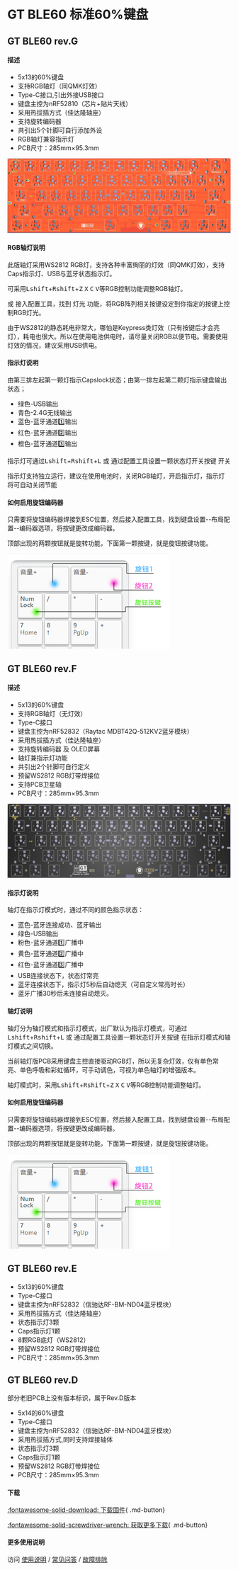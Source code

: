 GT BLE60 标准60%键盘
=====================

GT BLE60 rev.G
--------------------

#### 描述

- 5x13的60%键盘
- 支持RGB轴灯（同QMK灯效）
- Type-C接口,引出外接USB接口
- 键盘主控为nRF52810（芯片+贴片天线）
- 采用热拔插方式（佳达隆轴座）
- 支持旋转编码器
- 共引出5个针脚可自行添加外设
- RGB轴灯兼容指示灯
- PCB尺寸：285mm×95.3mm

![](../img/gt-ble60_g.jpg "GT BLE60 rev.g PCB")

#### RGB轴灯说明

此版轴灯采用WS2812 RGB灯，支持各种丰富绚丽的灯效（同QMK灯效），支持Caps指示灯、USB与蓝牙状态指示灯。

可采用<kbd>Lshift</kbd>+<kbd>Rshift</kbd>+<kbd>Z</kbd> <kbd>X</kbd> <kbd>C</kbd> <kbd>V</kbd>等RGB控制功能调整RGB轴灯。

或 接入配置工具，找到 灯光 功能，将RGB阵列相关按键设定到你指定的按键上控制RGB灯光。

由于WS2812的静态耗电非常大，哪怕是Keypress类灯效（只有按键后才会亮灯），耗电也很大。所以在使用电池供电时，请尽量关闭RGB以便节电。需要使用灯效的情况，建议采用USB供电。

#### 指示灯说明

由第三排左起第一颗灯指示Capslock状态；由第一排左起第二颗灯指示键盘输出状态；

- 绿色-USB输出
- 青色-2.4G无线输出
- 蓝色-蓝牙通道1️⃣输出
- 红色-蓝牙通道2️⃣输出
- 橙色-蓝牙通道3️⃣输出

指示灯可通过<kbd>Lshift</kbd>+<kbd>Rshift</kbd>+<kbd>L</kbd> 或 通过配置工具设置一颗<kbd>状态灯开关</kbd>按键 开关

指示灯支持独立运行，建议在使用电池时，关闭RGB轴灯，开启指示灯，指示灯将可自动关闭节能

#### 如何启用旋钮编码器

只需要将旋钮编码器焊接到ESC位置，然后接入配置工具，找到键盘设置--布局配置--编码器选项，将按键更改成编码器。

顶部出现的两颗按钮就是旋转功能，下面第一颗按键，就是旋钮按键功能。

![](../img/rotary.png "按键示意图")

GT BLE60 rev.F
----------------

#### 描述

- 5x13的60%键盘
- 支持RGB轴灯（无灯效）
- Type-C接口
- 键盘主控为nRF52832（Raytac MDBT42Q-512KV2蓝牙模块）
- 采用热拔插方式（佳达隆轴座）
- 支持旋转编码器 及 OLED屏幕
- 轴灯兼指示灯功能
- 共引出2个针脚可自行定义
- 预留WS2812 RGB灯带焊接位
- 支持PCB卫星轴
- PCB尺寸：285mm×95.3mm

![](../img/gt-ble60.jpg "GT BLE60 rev.F PCB")

#### 指示灯说明

轴灯在指示灯模式时，通过不同的颜色指示状态：

- 蓝色-蓝牙连接成功、蓝牙输出
- 绿色-USB输出
- 粉色-蓝牙通道1️⃣广播中
- 黄色-蓝牙通道2️⃣广播中
- 红色-蓝牙通道3️⃣广播中
- USB连接状态下，状态灯常亮
- 蓝牙连接状态下，指示灯5秒后自动熄灭（可自定义常亮时长）
- 蓝牙广播30秒后未连接自动熄灭。

#### 轴灯说明

轴灯分为轴灯模式和指示灯模式，出厂默认为指示灯模式，可通过<kbd>Lshift</kbd>+<kbd>Rshift</kbd>+<kbd>L</kbd> 或 通过配置工具设置一颗<kbd>状态灯开关</kbd>按键  在指示灯模式和轴灯模式之间切换。

当前轴灯版PCB采用键盘主控直接驱动RGB灯，所以无复杂灯效，仅有单色常亮、单色呼吸和彩虹循环，可手动调色，可视为单色轴灯的增强版本。

轴灯模式时，采用<kbd>Lshift</kbd>+<kbd>Rshift</kbd>+<kbd>Z</kbd> <kbd>X</kbd> <kbd>C</kbd> <kbd>V</kbd>等RGB控制功能调整轴灯。

#### 如何启用旋钮编码器

只需要将旋钮编码器焊接到ESC位置，然后接入配置工具，找到键盘设置--布局配置--编码器选项，将按键更改成编码器。

顶部出现的两颗按钮就是旋转功能，下面第一颗按键，就是旋钮按键功能。

![](../img/rotary.png "按键示意图")

GT BLE60 rev.E
--------------------

- 5x13的60%键盘
- Type-C接口
- 键盘主控为nRF52832（信驰达RF-BM-ND04蓝牙模块）
- 采用热拔插方式（佳达隆轴座）
- 状态指示灯3颗
- Caps指示灯1颗
- 8颗RGB底灯（WS2812）
- 预留WS2812 RGB灯带焊接位
- PCB尺寸：285mm×95.3mm


GT BLE60 rev.D
--------------------

部分老旧PCB上没有版本标识，属于Rev.D版本

- 5x14的60%键盘
- Type-C接口
- 键盘主控为nRF52832（信驰达RF-BM-ND04蓝牙模块）
- 采用热拔插方式,同时支持焊接轴体
- 状态指示灯3颗
- Caps指示灯1颗
- 预留WS2812 RGB灯带焊接位
- PCB尺寸：285mm×95.3mm

#### 下载

[:fontawesome-solid-download:  下载固件](https://glab.online/down/Glab3.0/){ .md-button}

[:fontawesome-solid-screwdriver-wrench:  获取更多下载](../down/download.md){ .md-button}

#### 更多使用说明

访问 [使用说明](../../manual) / [常见问答](../../faq) / [故障排除](../../trouble)